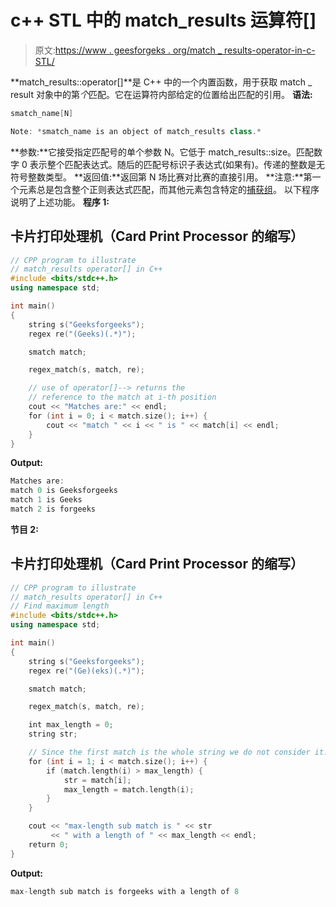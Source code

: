 # c++ STL 中的 match_results 运算符[]

> 原文:[https://www . geesforgeks . org/match _ results-operator-in-c-STL/](https://www.geeksforgeeks.org/match_results-operator-in-c-stl/)

**match_results::operator[]**是 C++ 中的一个内置函数，用于获取 match _ result 对象中的第*个*匹配。它在运算符内部给定的位置给出匹配的引用。
**语法:**

```cpp
smatch_name[N]

Note: *smatch_name is an object of match_results class.*
```

**参数:**它接受指定匹配号的单个参数 N。它低于 match_results::size。匹配数字 0 表示整个匹配表达式。随后的匹配号标识子表达式(如果有)。传递的整数是无符号整数类型。
**返回值:**返回第 N 场比赛对比赛的直接引用。
**注意:**第一个元素总是包含整个正则表达式匹配，而其他元素包含特定的[捕获组](https://www.geeksforgeeks.org/smatch-regex-regular-expressions-in-c/)。
以下程序说明了上述功能。
**程序 1:**

## 卡片打印处理机（Card Print Processor 的缩写）

```cpp
// CPP program to illustrate
// match_results operator[] in C++
#include <bits/stdc++.h>
using namespace std;

int main()
{
    string s("Geeksforgeeks");
    regex re("(Geeks)(.*)");

    smatch match;

    regex_match(s, match, re);

    // use of operator[]--> returns the
    // reference to the match at i-th position
    cout << "Matches are:" << endl;
    for (int i = 0; i < match.size(); i++) {
        cout << "match " << i << " is " << match[i] << endl;
    }
}
```

**Output:** 

```cpp
Matches are:
match 0 is Geeksforgeeks
match 1 is Geeks
match 2 is forgeeks
```

**节目 2:**

## 卡片打印处理机（Card Print Processor 的缩写）

```cpp
// CPP program to illustrate
// match_results operator[] in C++
// Find maximum length
#include <bits/stdc++.h>
using namespace std;

int main()
{
    string s("Geeksforgeeks");
    regex re("(Ge)(eks)(.*)");

    smatch match;

    regex_match(s, match, re);

    int max_length = 0;
    string str;

    // Since the first match is the whole string we do not consider it.
    for (int i = 1; i < match.size(); i++) {
        if (match.length(i) > max_length) {
            str = match[i];
            max_length = match.length(i);
        }
    }

    cout << "max-length sub match is " << str
         << " with a length of " << max_length << endl;
    return 0;
}
```

**Output:** 

```cpp
max-length sub match is forgeeks with a length of 8
```